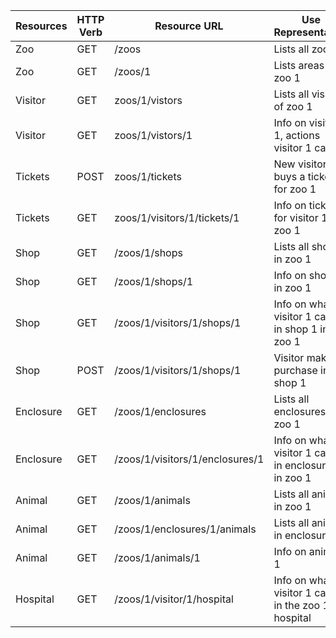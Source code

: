 |Resources|HTTP Verb|Resource URL                   |Use Representation                                   |
|---------|---------|-------------------------------|-----------------------------------------------------|
|Zoo      |GET      |/zoos                          |Lists all zoos                                       |
|Zoo      |GET      |/zoos/1                        |Lists areas of zoo 1                                 |
|Visitor  |GET      |zoos/1/vistors                 |Lists all visitors of zoo 1                          |
|Visitor  |GET      |zoos/1/vistors/1               |Info on visitor 1, actions visitor 1 can do          |
|Tickets  |POST     |zoos/1/tickets                 |New visitor buys a ticket for zoo 1                  |
|Tickets  |GET      |zoos/1/visitors/1/tickets/1    |Info on ticket 1 for visitor 1 in zoo 1              |
|Shop     |GET      |/zoos/1/shops                  |Lists all shops in zoo 1                             |
|Shop     |GET      |/zoos/1/shops/1                |Info on shop 1 in zoo 1                              |
|Shop     |GET      |/zoos/1/visitors/1/shops/1     |Info on what visitor 1 can do in shop 1 in zoo 1     |
|Shop     |POST     |/zoos/1/visitors/1/shops/1     |Visitor makes a purchase in shop 1                   |
|Enclosure|GET      |/zoos/1/enclosures             |Lists all enclosures of zoo 1                        |
|Enclosure|GET      |/zoos/1/visitors/1/enclosures/1|Info on what visitor 1 can do in enclosure 1 in zoo 1|
|Animal   |GET      |/zoos/1/animals                |Lists all animals in zoo 1                           |
|Animal   |GET      |/zoos/1/enclosures/1/animals   |Lists all animals in enclosure 1                     |
|Animal   |GET      |/zoos/1/animals/1              |Info on animal 1                                     |
|Hospital |GET      |/zoos/1/visitor/1/hospital     |Info on what visitor 1 can do in the zoo 1 hospital  |
